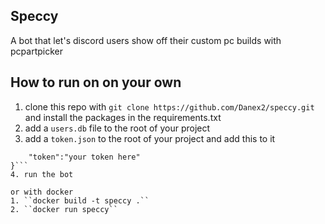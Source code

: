 ## Speccy

A bot that let's discord users show off their custom pc builds with pcpartpicker

## How to run on on your own

1. clone this repo with `git clone https://github.com/Danex2/speccy.git` and install the packages in the requirements.txt
2. add a `users.db` file to the root of your project  
3. add a ``token.json`` to the root of your project and add this to it  
```{
    "token":"your token here"
}```
4. run the bot

or with docker  
1. ``docker build -t speccy .``  
2. ``docker run speccy``